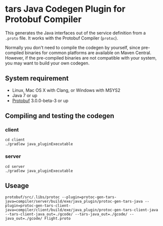 tars Java Codegen Plugin for Protobuf Compiler
==============================================

This generates the Java interfaces out of the service definition from a
`.proto` file. It works with the Protobuf Compiler (``protoc``).

Normally you don't need to compile the codegen by yourself, since pre-compiled
binaries for common platforms are available on Maven Central. However, if the
pre-compiled binaries are not compatible with your system, you may want to
build your own codegen.

## System requirement

* Linux, Mac OS X with Clang, or Windows with MSYS2
* Java 7 or up
* [Protobuf](https://github.com/google/protobuf) 3.0.0-beta-3 or up

## Compiling and testing the codegen
### client

```
cd client
./gradlew java_pluginExecutable
```

### server

```
cd server
./gradlew java_pluginExecutable
```

## Useage

```
protobuf/src/.libs/protoc --plugin=protoc-gen-tars-java=compiler/server/build/exe/java_plugin/protoc-gen-tars-java --plugin=protoc-gen-tars-client-java=compiler/client/build/exe/java_plugin/protoc-gen-tars-client-java --tars-client-java_out=./gcode/ --tars-java_out=./gcode/ --java_out=./gcode/ Flight.proto
```

